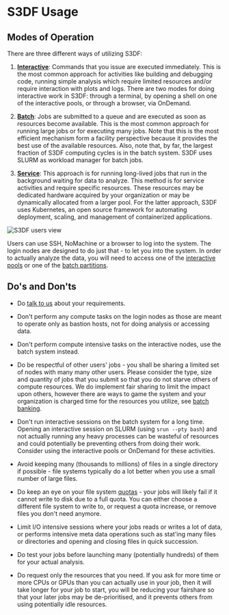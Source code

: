 # S3DF Usage

## Modes of Operation

There are three different ways of utilizing S3DF:

1. [**Interactive**](interactive-compute.md): Commands that you issue are executed immediately. This is the most common approach for activities like building and debugging code, running simple analysis which require limited resources and/or require interaction with plots and logs. There are two modes for doing interactive work in S3DF: through a terminal, by opening a shell on one of the interactive pools, or through a browser, via OnDemand.

2. [**Batch**](batch-compute.md): Jobs are submitted to a queue and are executed as soon as resources become available. This is the most common approach for running large jobs or for executing many jobs. Note that this is the most efficient mechanism form a facility perspective because it provides the best use of the available resources. Also, note that, by far, the largest fraction of S3DF computing cycles is in the batch system. S3DF uses SLURM as workload manager for batch jobs.

3. [**Service**](service-compute.md): This approach is for running long-lived jobs that run in the background waiting for data to analyze. This method is for service activities and require specific resources. These resources may be dedicated hardware acquired by your organization or may be dynamically allocated from a larger pool. For the latter approach, S3DF uses Kubernetes, an open source framework for automating deployment, scaling, and management of containerized applications.

![S3DF users view](assets/S3DF_users_view.png)

Users can use SSH, NoMachine or a browser to log into the system. The login nodes are designed to do just that - to let you into the system. In order to actually analyze the data, you will need to access one of the [interactive pools](interactive-compute.md) or one of the [batch partitions](batch-compute.md).


## Do's and Don'ts

- Do [talk to us](contact-us.md) about your requirements.

- Don't perform any compute tasks on the login nodes as those are meant to operate only as bastion hosts, not for doing analysis or accessing data.

- Don't perform compute intensive tasks on the interactive nodes, use the batch system instead.

- Do be respectful of other users' jobs - you shall be sharing a limited set of nodes with many many other users. Please consider the type, size and quantity of jobs that you submit so that you do not starve others of compute resources. We do implement fair sharing to limit the impact upon others, however there are ways to game the system and your organization is charged time for the resources you utilize, see [batch banking](batch-compute.md#banking).

- Don't run interactive sessions on the batch system for a long time. Opening an interactive session on SLURM (using `srun --pty bash`) and not actually running any heavy processes can be wasteful of resources and could potentially be preventing others from doing their work. Consider using the interactive pools or OnDemand for these activities.

- Avoid keeping many (thousands to millions) of files in a single directory if possible - file systems typically do a lot better when you use a small number of large files.

- Do keep an eye on your file system [quotas](reference.md#storagequota) - your jobs will likely fail if it cannot write to disk due to a full quota. You can either choose a different file system to write to, or request a quota increase, or remove files you don't need anymore.

- Limit I/O intensive sessions where your jobs reads or writes a lot of data, or performs intensive meta data operations such as stat'ing many files or directories and opening and closing files in quick succession.

- Do test your jobs before launching many (potentially hundreds) of them for your actual analysis.

- Do request only the resources that you need. If you ask for more time or more CPUs or GPUs than you can actually use in your job, then it will take longer for your job to start, you will be reducing your fairshare so that your later jobs may be de-prioritised, and it prevents others from using potentially idle resources.

